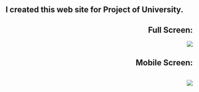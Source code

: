 ## I created this web site for Project of University.
<div align="right">
<h2> Full Screen:</h2>
    <a href="https://github.com/emitpool">
      <img src='https://github.com/emitpool/WebSiteFacul/blob/main/img/FullScreen.gif' target="_blank"></a><br>
      
<h2>Mobile Screen: </h2>      
     <br/>
     <a href="https://github.com/emitpool">
      <img src='https://github.com/emitpool/WebSiteFacul/blob/main/img/MobileScreen.gif' target="_blank"></a><br>
     <br/>

</div>